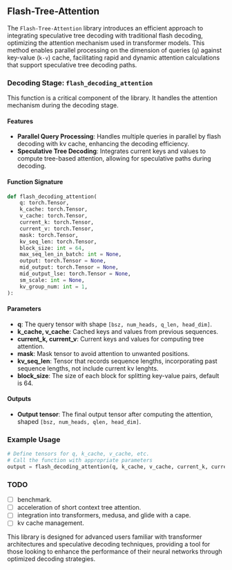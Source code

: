 

## Flash-Tree-Attention

The `Flash-Tree-Attention` library introduces an efficient approach to integrating speculative tree decoding with traditional flash decoding, optimizing the attention mechanism used in transformer models. This method enables parallel processing on the dimension of queries (`q`) against key-value (`k-v`) cache, facilitating rapid and dynamic attention calculations that support speculative tree decoding paths.

### Decoding Stage: `flash_decoding_attention`

This function is a critical component of the library. It handles the attention mechanism during the decoding stage.

#### Features

- **Parallel Query Processing**: Handles multiple queries in parallel by flash decoding with kv cache, enhancing the decoding efficiency.
- **Speculative Tree Decoding**: Integrates current keys and values to compute tree-based attention, allowing for speculative paths during decoding.

#### Function Signature

```python
def flash_decoding_attention(
    q: torch.Tensor,
    k_cache: torch.Tensor,
    v_cache: torch.Tensor,
    current_k: torch.Tensor,
    current_v: torch.Tensor,
    mask: torch.Tensor,
    kv_seq_len: torch.Tensor,
    block_size: int = 64,
    max_seq_len_in_batch: int = None,
    output: torch.Tensor = None,
    mid_output: torch.Tensor = None,
    mid_output_lse: torch.Tensor = None,
    sm_scale: int = None,
    kv_group_num: int = 1,
):
```

#### Parameters

- **q**: The query tensor with shape `[bsz, num_heads, q_len, head_dim]`.
- **k_cache, v_cache**: Cached keys and values from previous sequences.
- **current_k, current_v**: Current keys and values for computing tree attention.
- **mask**: Mask tensor to avoid attention to unwanted positions.
- **kv_seq_len**: Tensor that records sequence lengths, incorporating past sequence lengths, not include current kv lenghts.
- **block_size**: The size of each block for splitting key-value pairs, default is 64.

#### Outputs

- **Output tensor**: The final output tensor after computing the attention, shaped `[bsz, num_heads, qlen, head_dim]`.

### Example Usage

```python
# Define tensors for q, k_cache, v_cache, etc.
# Call the function with appropriate parameters
output = flash_decoding_attention(q, k_cache, v_cache, current_k, current_v, mask, kv_seq_len)
```

### TODO

- [ ] benchmark.
- [ ] acceleration of short context tree attention.
- [ ] integration into transformers, medusa, and glide with a cape.
- [ ] kv cache management.

This library is designed for advanced users familiar with transformer architectures and speculative decoding techniques, providing a  tool for those looking to enhance the performance of their neural networks through optimized decoding strategies.

